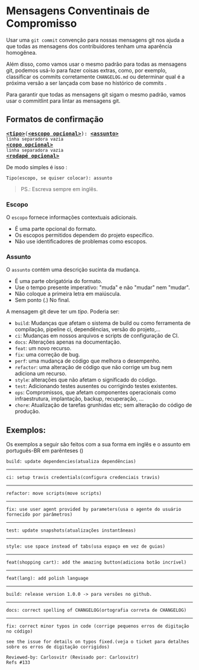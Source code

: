 # Mensagens Conventinais de Compromisso

Usar uma `git commit` convenção para nossas mensagens git nos ajuda a que todas as mensagens dos contribuidores tenham uma aparência homogênea.

Além disso, como vamos usar o mesmo padrão para todas as mensagens git, podemos usá-lo para fazer coisas extras, como, por exemplo, classificar os commits corretamente `CHANGELOG.md` ou determinar qual é a próxima versão a ser lançada com base no histórico de commits .

Para garantir que todas as mensagens git sigam o mesmo padrão, vamos usar o commitlint para lintar as mensagens git.

## Formatos de confirmação

<pre>
<b><a href="#types">&lt;tipo&gt;</a></b></font>(<b><a href="#scopes">&lt;escopo opcional&gt;</a></b>): <b><a href="#subject">&lt;assunto&gt;</a></b>
<sub>linha separadora vazia </sub>
<b><a href="#body">&lt;copo opcional&gt;</a></b>
<sub>linha separadora vazia</sub>
<b><a href="#footer">&lt;rodapé opcional&gt;</a></b>
</pre>

De modo simples é isso :

```
Tipo(escopo, se quiser colocar): assunto 
```
>PS.: Escreva sempre em inglês. 

### Escopo

O `escopo` fornece informações contextuais adicionais.

- É uma parte opcional do formato. 
- Os escopos permitidos dependem do projeto específico. 
- Não use identificadores de problemas como escopos. 

### Assunto

O `assunto` contém uma descrição sucinta da mudança.

- É uma parte obrigatória do formato. 
- Use o tempo presente imperativo: "muda" e não "mudar" nem "mudar".
- Não coloque a primeira letra em maiúscula. 
- Sem ponto (.) No final. 

A mensagem git deve ter um _*tipo*_. Poderia ser:

- `build`: Mudanças que afetam o sistema de build ou como ferramenta de compilação, pipeline ci, dependências, versão do projeto,...
- `ci`: Mudanças em nossos arquivos e scripts de configuração de CI.
- `docs`: Alterações apenas na documentação.
- `feat`: um novo recurso.
- `fix`: uma correção de bug.
- `perf`: uma mudança de código que melhora o desempenho.
- `refactor`: uma alteração de código que não corrige um bug nem adiciona um recurso.
- `style`: alterações que não afetam o significado do código.
- `test`: Adicionando testes ausentes ou corrigindo testes existentes. 
- `ops`: Compromissos, que afetam componentes operacionais como infraestrutura, implantação, backup, recuperação, ...
- `chore`: Atualização de tarefas grunhidas etc; sem alteração do código de produção. 

## Exemplos:

Os exemplos a seguir são feitos com a sua forma em inglês e o assunto em português-BR em parênteses () 

```
build: update dependencies(atualiza dependências)
```
---

```
ci: setup travis credentials(configura credenciais travis) 
```
---

```
refactor: move scripts(move scripts) 
```
---

```
fix: use user agent provided by parameters(usa o agente do usuário fornecido por parâmetros) 
```
---

```
test: update snapshots(atualizações instantâneas) 
```
---

```
style: use space instead of tabs(usa espaço em vez de guias)
```
---

```
feat(shopping cart): add the amazing button(adiciona botão incrível)
```
---

```
feat(lang): add polish language
```
---

```
build: release version 1.0.0 -> para versões no github.
```
---

```
docs: correct spelling of CHANGELOG(ortografia correta de CHANGELOG) 
```
---

```
fix: correct minor typos in code (corrige pequenos erros de digitação no código) 

see the issue for details on typos fixed.(veja o ticket para detalhes sobre os erros de digitação corrigidos) 

Reviewed-by: Carlosvitr (Revisado por: Carlosvitr) 
Refs #133
```
